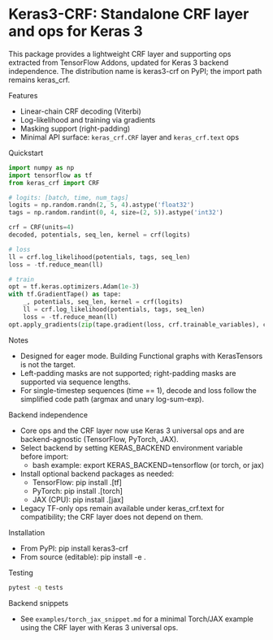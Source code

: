 # Keras3-CRF: Standalone CRF layer and ops for Keras 3

This package provides a lightweight CRF layer and supporting ops extracted from TensorFlow Addons, updated for Keras 3 backend independence. The distribution name is keras3-crf on PyPI; the import path remains keras_crf.

Features
- Linear-chain CRF decoding (Viterbi)
- Log-likelihood and training via gradients
- Masking support (right-padding)
- Minimal API surface: `keras_crf.CRF` layer and `keras_crf.text` ops

Quickstart
```python
import numpy as np
import tensorflow as tf
from keras_crf import CRF

# logits: [batch, time, num_tags]
logits = np.random.randn(2, 5, 4).astype('float32')
tags = np.random.randint(0, 4, size=(2, 5)).astype('int32')

crf = CRF(units=4)
decoded, potentials, seq_len, kernel = crf(logits)

# loss
ll = crf.log_likelihood(potentials, tags, seq_len)
loss = -tf.reduce_mean(ll)

# train
opt = tf.keras.optimizers.Adam(1e-3)
with tf.GradientTape() as tape:
    _, potentials, seq_len, kernel = crf(logits)
    ll = crf.log_likelihood(potentials, tags, seq_len)
    loss = -tf.reduce_mean(ll)
opt.apply_gradients(zip(tape.gradient(loss, crf.trainable_variables), crf.trainable_variables))
```

Notes
- Designed for eager mode. Building Functional graphs with KerasTensors is not the target.
- Left-padding masks are not supported; right-padding masks are supported via sequence lengths.
- For single-timestep sequences (time == 1), decode and loss follow the simplified code path (argmax and unary log-sum-exp).

Backend independence
- Core ops and the CRF layer now use Keras 3 universal ops and are backend-agnostic (TensorFlow, PyTorch, JAX).
- Select backend by setting KERAS_BACKEND environment variable before import:
  - bash example: export KERAS_BACKEND=tensorflow (or torch, or jax)
- Install optional backend packages as needed:
  - TensorFlow: pip install .[tf]
  - PyTorch: pip install .[torch]
  - JAX (CPU): pip install .[jax]
- Legacy TF-only ops remain available under keras_crf.text for compatibility; the CRF layer does not depend on them.

Installation
- From PyPI: pip install keras3-crf
- From source (editable): pip install -e .

Testing
```bash
pytest -q tests
```

Backend snippets
- See `examples/torch_jax_snippet.md` for a minimal Torch/JAX example using the CRF layer with Keras 3 universal ops.


